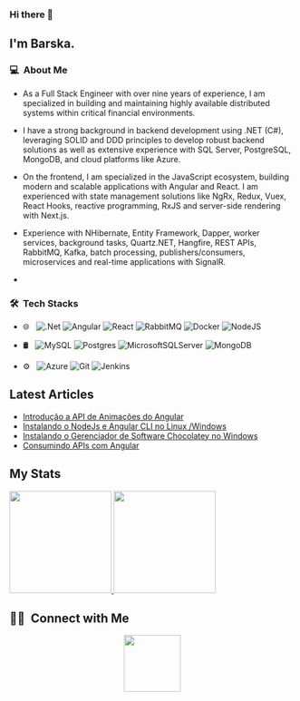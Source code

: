### Hi there 👋

## I'm Barska.

### 💻 &nbsp;About Me 

- As a Full Stack Engineer with over nine years of experience, I am specialized in building and maintaining highly available distributed systems within critical financial environments.

- I have a strong background in backend development using .NET (C#), leveraging SOLID and DDD principles to develop robust backend solutions as well as extensive experience with SQL Server, PostgreSQL, MongoDB, and cloud platforms like Azure.

- On the frontend, I am specialized in the JavaScript ecosystem, building modern and scalable applications with Angular and React. I am experienced with state management solutions like NgRx, Redux, Vuex, React Hooks, reactive programming, RxJS and server-side rendering with Next.js.

- Experience with NHibernate, Entity Framework, Dapper, worker services, background tasks, Quartz.NET, Hangfire, REST APIs, RabbitMQ, Kafka, batch processing, publishers/consumers, microservices and real-time applications with SignalR.
- 
### 🛠 &nbsp;Tech Stacks

- 🌐 &nbsp;
  ![.Net](https://img.shields.io/badge/.NET-5C2D91?style=for-the-badge&logo=.net&logoColor=white)
  ![Angular](https://img.shields.io/badge/angular-%23DD0031.svg?style=for-the-badge&logo=angular&logoColor=white)
  ![React](https://img.shields.io/badge/React-20232A?style=for-the-badge&logo=react&logoColor=61DAFB)
  ![RabbitMQ](https://img.shields.io/badge/Rabbitmq-FF6600?style=for-the-badge&logo=rabbitmq&logoColor=white)
  ![Docker](https://img.shields.io/badge/docker-%230db7ed.svg?style=for-the-badge&logo=docker&logoColor=white)
  ![NodeJS](https://img.shields.io/badge/node.js-6DA55F?style=for-the-badge&logo=node.js&logoColor=white)
  
- 🛢 &nbsp;
  ![MySQL](https://img.shields.io/badge/mysql-4479A1.svg?style=for-the-badge&logo=mysql&logoColor=white)
  ![Postgres](https://img.shields.io/badge/postgres-%23316192.svg?style=for-the-badge&logo=postgresql&logoColor=white)
  ![MicrosoftSQLServer](https://img.shields.io/badge/Microsoft%20SQL%20Server-CC2927?style=for-the-badge&logo=microsoft%20sql%20server&logoColor=white)
  ![MongoDB](https://img.shields.io/badge/MongoDB-%234ea94b.svg?style=for-the-badge&logo=mongodb&logoColor=white)
  
- ⚙️ &nbsp;
  ![Azure](https://img.shields.io/badge/azure-%230072C6.svg?style=for-the-badge&logo=microsoftazure&logoColor=white)
  ![Git](https://img.shields.io/badge/git-%23F05033.svg?style=for-the-badge&logo=git&logoColor=white)
  ![Jenkins](https://img.shields.io/badge/jenkins-%232C5263.svg?style=for-the-badge&logo=jenkins&logoColor=white)
  

## Latest Articles
<!-- BLOG-POST-LIST:START -->
- [Introdução a API de Animações do Angular](https://medium.com/@gustavo.barska/introdu%C3%A7%C3%A3o-a-api-de-anima%C3%A7%C3%B5es-do-angular-d1f0fa6ed3f3)
- [Instalando o NodeJs e Angular CLI no Linux /Windows](https://medium.com/@gustavo.barska/instalando-o-nodejs-e-angular-cli-no-linux-windows-ec74c939c4f7)
- [Instalando o Gerenciador de Software Chocolatey no Windows](https://medium.com/@gustavo.barska/instalando-o-gerenciador-de-software-chocolatey-no-windows-d96efa6008c2)
- [Consumindo APIs com Angular](https://medium.com/nerdzao/consumindo-apis-com-angular-c027fb19c664)
<!-- BLOG-POST-LIST:END -->

## My Stats
<p>
<a href="https://github.com/AVS1508">
  <img height="180em" src="https://github-readme-stats.vercel.app/api?username=gbarska&show_icons=true&theme=radical" />
  <img height="180em" src="https://github-readme-stats-eight-theta.vercel.app/api/top-langs/?username=gbarska&theme=radical&layout=compact&exclude_lang=java+r" />
</a>
</p>


##  🤝🏻 &nbsp;Connect with Me

<p align="center">
<a href="https://www.linkedin.com/in/gustavo-barska">
  <img src="https://res.cloudinary.com/dunaqrzuv/image/upload/v1727364123/lbe3pzkf0ulwnxrpacmg.png" width="100" height="100"/>
</a>
<!--
**cdthomp1/cdthomp1** is a ✨ _special_ ✨ repository because its `README.md` (this file) appears on your GitHub profile.

